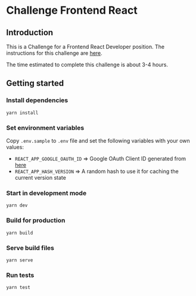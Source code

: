 # Challenge Frontend React

## Introduction

This is a Challenge for a Frontend React Developer position. The instructions for this challenge are [here](https://gist.github.com/exhibiton/90895afb51b388e611fa5ad53948c7b2).

The time estimated to complete this challenge is about 3-4 hours.

## Getting started

### Install dependencies

```
yarn install
```

### Set environment variables

Copy `.env.sample` to `.env` file and set the following variables with your own values:

- `REACT_APP_GOOGLE_OAUTH_ID` => Google OAuth Client ID generated from [here](https://console.cloud.google.com/apis/credentials)
- `REACT_APP_HASH_VERSION` => A random hash to use it for caching the current version state

### Start in development mode

```
yarn dev
```

### Build for production

```
yarn build
```

### Serve build files

```
yarn serve
```

### Run tests

```
yarn test
```
